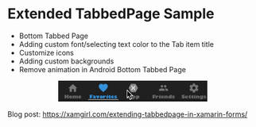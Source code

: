 # Extended TabbedPage Sample

- Bottom Tabbed Page
- Adding custom font/selecting text color to the Tab item title
- Customize icons 
- Adding custom backgrounds 
- Remove animation in Android Bottom Tabbed Page ﻿

<p align="center">
<img width="300" height:"700" src="Sample.gif" title="iOS"/>
</p>


Blog post: https://xamgirl.com/extending-tabbedpage-in-xamarin-forms/
